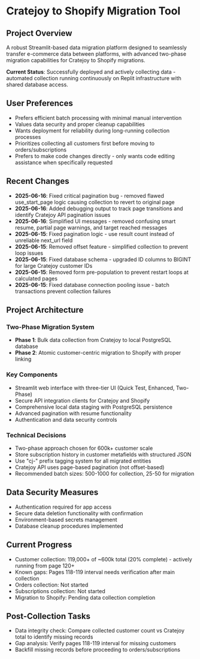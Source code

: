# Cratejoy to Shopify Migration Tool

## Project Overview
A robust Streamlit-based data migration platform designed to seamlessly transfer e-commerce data between platforms, with advanced two-phase migration capabilities for Cratejoy to Shopify migrations.

**Current Status**: Successfully deployed and actively collecting data - automated collection running continuously on Replit infrastructure with shared database access.

## User Preferences
- Prefers efficient batch processing with minimal manual intervention
- Values data security and proper cleanup capabilities
- Wants deployment for reliability during long-running collection processes
- Prioritizes collecting all customers first before moving to orders/subscriptions
- Prefers to make code changes directly - only wants code editing assistance when specifically requested

## Recent Changes
- **2025-06-16**: Fixed critical pagination bug - removed flawed use_start_page logic causing collection to revert to original page
- **2025-06-16**: Added debugging output to track page transitions and identify Cratejoy API pagination issues
- **2025-06-16**: Simplified UI messages - removed confusing smart resume, partial page warnings, and target reached messages
- **2025-06-15**: Fixed pagination logic - use result count instead of unreliable next_url field
- **2025-06-15**: Removed offset feature - simplified collection to prevent loop issues
- **2025-06-15**: Fixed database schema - upgraded ID columns to BIGINT for large Cratejoy customer IDs
- **2025-06-15**: Removed form pre-population to prevent restart loops at calculated pages
- **2025-06-15**: Fixed database connection pooling issue - batch transactions prevent collection failures

## Project Architecture
### Two-Phase Migration System
- **Phase 1**: Bulk data collection from Cratejoy to local PostgreSQL database
- **Phase 2**: Atomic customer-centric migration to Shopify with proper linking

### Key Components
- Streamlit web interface with three-tier UI (Quick Test, Enhanced, Two-Phase)
- Secure API integration clients for Cratejoy and Shopify
- Comprehensive local data staging with PostgreSQL persistence
- Advanced pagination with resume functionality
- Authentication and data security controls

### Technical Decisions
- Two-phase approach chosen for 600k+ customer scale
- Store subscription history in customer metafields with structured JSON
- Use "cj-" prefix tagging system for all migrated entities
- Cratejoy API uses page-based pagination (not offset-based)
- Recommended batch sizes: 500-1000 for collection, 25-50 for migration

## Data Security Measures
- Authentication required for app access
- Secure data deletion functionality with confirmation
- Environment-based secrets management
- Database cleanup procedures implemented

## Current Progress
- Customer collection: 119,000+ of ~600k total (20% complete) - actively running from page 120+
- Known gaps: Pages 118-119 interval needs verification after main collection
- Orders collection: Not started
- Subscriptions collection: Not started
- Migration to Shopify: Pending data collection completion

## Post-Collection Tasks
- Data integrity check: Compare collected customer count vs Cratejoy total to identify missing records
- Gap analysis: Verify pages 118-119 interval for missing customers
- Backfill missing records before proceeding to orders/subscriptions